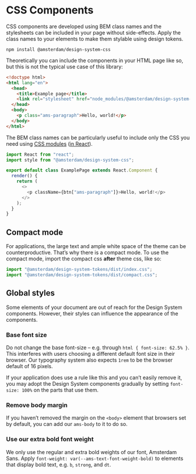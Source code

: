 <!-- @license CC0-1.0 -->

# CSS Components

CSS components are developed using BEM class names and the stylesheets can be included in your page without side-effects.
Apply the class names to your elements to make them stylable using design tokens.

`npm install @amsterdam/design-system-css`

Theoretically you can include the components in your HTML page like so, but this is not the typical use case of this library:

```html
<!doctype html>
<html lang="en">
  <head>
    <title>Example page</title>
    <link rel="stylesheet" href="node_modules/@amsterdam/design-system-css" />
  </head>
  <body>
    <p class="ams-paragraph">Hello, world!</p>
  </body>
</html>
```

The BEM class names can be particularly useful to include only the CSS you need using [CSS modules](https://css-tricks.com/css-modules-part-1-need/) ([in React](https://css-tricks.com/css-modules-part-3-react/)).

```js
import React from "react";
import style from "@amsterdam/design-system-css";

export default class ExamplePage extends React.Component {
  render() {
    return (
      <>
        <p className={btn["ams-paragraph"]}>Hello, world!</p>
      </>
    );
  }
}
```

## Compact mode

For applications, the large text and ample white space of the theme can be counterproductive.
That’s why there is a compact mode.
To use the compact mode, import the compact css **after** theme css, like so:

```javascript
import "@amsterdam/design-system-tokens/dist/index.css";
import "@amsterdam/design-system-tokens/dist/compact.css";
```

## Global styles

Some elements of your document are out of reach for the Design System components.
However, their styles can influence the appearance of the components.

### Base font size

Do not change the base font-size – e.g. through `html { font-size: 62.5% }`.
This interferes with users choosing a different default font size in their browser.
Our typography system also expects `1rem` to be the browser default of 16 pixels.

If your application does use a rule like this and you can’t easily remove it, you may adopt the Design System components gradually by setting `font-size: 100%` on the parts that use them.

### Remove body margin

If you haven’t removed the margin on the `<body>` element that browsers set by default, you can add our `ams-body` to it to do so.

### Use our extra bold font weight

We only use the regular and extra bold weights of our font, Amsterdam Sans.
Apply `font-weight: var(--ams-text-font-weight-bold)` to elements that display bold text, e.g. `b`, `strong`, and `dt`.
